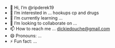 - 👋 Hi, I’m @ripderek19
- 👀 I’m interested in ... hookups cp and drugs
- 🌱 I’m currently learning ...
- 💞️ I’m looking to collaborate on ...
- 📫 How to reach me ... dickiedouche@gmail.com
- 😄 Pronouns: ...
- ⚡ Fun fact: ...

<!---
ripderek19/ripderek19 is a ✨ special ✨ repository because its `README.md` (this file) appears on your GitHub profile.
You can click the Preview link to take a look at your changes.
--->
